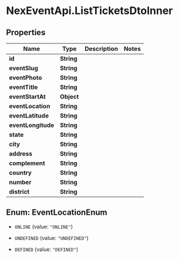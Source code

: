 # NexEventApi.ListTicketsDtoInner

## Properties

Name | Type | Description | Notes
------------ | ------------- | ------------- | -------------
**id** | **String** |  | 
**eventSlug** | **String** |  | 
**eventPhoto** | **String** |  | 
**eventTitle** | **String** |  | 
**eventStartAt** | **Object** |  | 
**eventLocation** | **String** |  | 
**eventLatitude** | **String** |  | 
**eventLongitude** | **String** |  | 
**state** | **String** |  | 
**city** | **String** |  | 
**address** | **String** |  | 
**complement** | **String** |  | 
**country** | **String** |  | 
**number** | **String** |  | 
**district** | **String** |  | 



## Enum: EventLocationEnum


* `ONLINE` (value: `"ONLINE"`)

* `UNDEFINED` (value: `"UNDEFINED"`)

* `DEFINED` (value: `"DEFINED"`)




